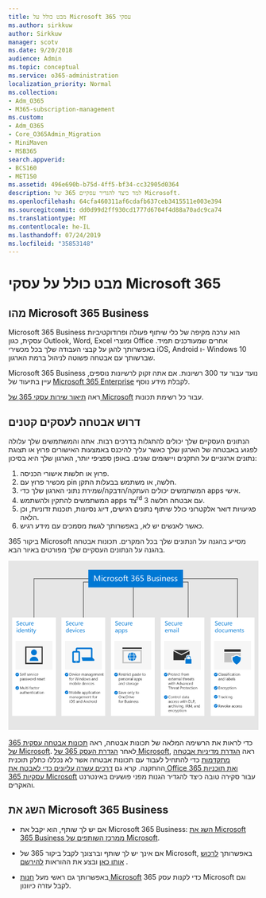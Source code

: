 ```yaml
---
title: מבט כולל על Microsoft 365 עסקי
ms.author: sirkkuw
author: Sirkkuw
manager: scotv
ms.date: 9/20/2018
audience: Admin
ms.topic: conceptual
ms.service: o365-administration
localization_priority: Normal
ms.collection:
- Adm_O365
- M365-subscription-management
ms.custom:
- Adm_O365
- Core_O365Admin_Migration
- MiniMaven
- MSB365
search.appverid:
- BCS160
- MET150
ms.assetid: 496e690b-b75d-4ff5-bf34-cc32905d0364
description: למד כיצד להגדיר עסקיים 365 של Microsoft.
ms.openlocfilehash: 64cfa460311af6cdafb637ceb3415511e003e394
ms.sourcegitcommit: dd0d99d2ff930cd1777d6704f4d88a70adc9ca74
ms.translationtype: MT
ms.contentlocale: he-IL
ms.lasthandoff: 07/24/2019
ms.locfileid: "35853148"
---
```

# <a name="overview-of-microsoft-365-business"></a>מבט כולל על עסקי Microsoft 365

## <a name="what-is-microsoft-365-business"></a>מהו Microsoft 365 Business

Microsoft 365 Business הוא ערכה מקיפה של כלי שיתוף פעולה ופרודוקטיביות עסקית, כגון Outlook,‏ Word,‏ Excel ומוצרי Office אחרים שמעודכנים תמיד. באפשרותך להגן על קבצי העבודה שלך בכל מכשירי iOS,‏ Android ו- Windows 10 שברשותך עם אבטחה פשוטה לניהול ברמת הארגון.
  
Microsoft 365 Business נועד עבור עד 300 רשיונות. אם אתה זקוק לרשיונות נוספים, עיין בתיעוד של [Microsoft 365 Enterprise](https://go.microsoft.com/fwlink/p/?linkid=860986) לקבלת מידע נוסף.

ראה [תיאור שירות עסקי 365 של Microsoft](https://docs.microsoft.com/office365/servicedescriptions/microsoft-365-service-descriptions/microsoft-365-business-service-description) עבור כל רשימת תכונות.
  
## <a name="small-business-security-needs"></a>דרוש אבטחה לעסקים קטנים

הנתונים העסקיים שלך יכולים להתגלות בדרכים רבות. אתה והמשתמשים שלך עלולה לפגוע באבטחה של הארגון שלך כאשר עליך להיכנס באמצעות האישורים פרוץ או תצוגת נתונים ארגוניים על התקנים ויישומים שונים. באופן ספציפי יותר, הארגון שלך היא בסיכון:

1. פרוץ או חלשות אישורי הכניסה.
2. מכשיר פרוץ עם pin חלשה, או משתמש בבעלות התקן.
3. המשתמשים יכולים העתקה/הדבקה/שמירת נתוני הארגון שלך כדי apps אישי.
4. המשתמשים להתקין ולהשתמש apps צד<sup>rd</sup> 3 עם אבטחה חלשה.
5. פגיעויות דואר אלקטרוני כולל שיתוף נתונים רגישים, דיוג נסיונות, תוכנות זדוניות, וכן הלאה.
6. כאשר לאנשים יש לא, באפשרותך לגשת מסמכים עם מידע רגיש.

ביקור 365 Microsoft מסייע בהגנה על הנתונים שלך בכל המקרים. תכונות אבטחה בהגנה על הנתונים העסקיים שלך מפורטים באיור הבא.

![איור המציג כיצד M365B מגן על העסק שלך.](media/m365businessvalueadd.png)

כדי לראות את הרשימה המלאה של תכונות אבטחה, ראה [תכונות אבטחה עסקית 365 של Microsoft](security-features.md). לאחר [הגדרת העסק 365 של Microsoft](set-up.md), ראה [הגדרת מדיניות אבטחה מתקדמות](set-up-advanced-security.md) כדי להתחיל לעבוד עם תכונות אבטחה אשר לא נכללו כחלק תוכנית ההתקנה. קרא גם [דרכים עשרה עליונים כדי לאבטח את Office 365 ואת תוכניות עסקיות 365 Microsoft](https://docs.microsoft.com/office365/admin/security-and-compliance/secure-your-business-data) עבור סקירה טובה כיצד להגדיר הגנות מפני פושעים באינטרנט והאקרים.

## <a name="get-microsoft-365-business"></a>השג את Microsoft 365 Business

- אם יש לך שותף, הוא יקבל את Microsoft 365 Business: [השג את Microsoft 365 Business ממרכז השותפים של Microsoft](get-microsoft-365-business.md#get-microsoft-365-business-from-microsoft-partner-center).

- אם אינך יש לך שותף וברצונך לקבל ביקור 365 של Microsoft, באפשרותך [לרכוש אותו כאן](https://www.microsoft.com/microsoft-365/business) ובצע את ההוראות [להירשם](sign-up.md) .

- באפשרותך גם ראשי מעל [חנות Microsoft](https://www.microsoft.com/en-us/store/locations/find-a-store?icid=en-us_UF_FAS) כדי לקנות עסק 365 Microsoft וגם לקבל עזרה כיוונון.
